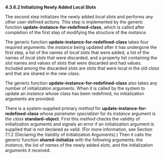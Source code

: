 **4.3.6.2 Initializing Newly Added Local Slots** 

The second step initializes the newly added *local slots* and performs any other user-defined actions. This step is implemented by the generic function **update-instance-for-redefined-class**, which is called after completion of the first step of modifying the structure of the *instance*. 

The generic function **update-instance-for-redefined-class** takes four required arguments: the *instance* being updated after it has undergone the first step, a list of the names of *local slots* that were added, a list of the names of *local slots* that were discarded, and a property list containing the *slot* names and values of *slots* that were discarded and had values. Included among the discarded *slots* are *slots* that were local in the old *class* and that are shared in the new *class*. 

The generic function **update-instance-for-redefined-class** also takes any number of initialization arguments. When it is called by the system to update an *instance* whose *class* has been redefined, no initialization arguments are provided. 

There is a system-supplied primary *method* for **update-instance-for-redefined-class** whose *parameter specializer* for its *instance* argument is the *class* **standard-object**. First this *method* checks the validity of initialization arguments and signals an error if an initialization argument is supplied that is not declared as valid. (For more information, see Section 7.1.2 (Declaring the Validity of Initialization Arguments).) Then it calls the generic function **shared-initialize** with the following arguments: the *instance*, the list of *names* of the newly added *slots*, and the initialization arguments it received. 

